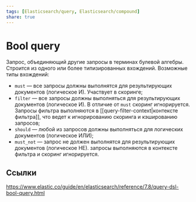 ```yaml
---
tags: [Elasticsearch/query, Elasticsearch/compound]
share: true
---
```

# Bool query
Запрос, объединяющий другие запросы в терминах булевой алгебры. Строится из одного или более типизированных вхождений. Возможные типы вхождений:
- `must` — все запросы должны выполнятся для результирующих документов (логическое И). Участвует в скоринге;
- `filter` — все запросы должны выполняться для результирующих документов (логическое И). В отличие от `must` скоринг игнорируется. Запросы фильтра выполняются в [[query-filter-context|контексте фильтра]], что ведет к игнорированию скоринга и кэшированию запросов;
- `should` — любой из запросов должны выполняться для логических документов (логическое ИЛИ);
- `must_not` — запрос не должен выполнятся для результирующих документов (логическое НЕ). запросы выполняются в контексте фильтра и скоринг игнорируется.
## Ссылки
https://www.elastic.co/guide/en/elasticsearch/reference/7.8/query-dsl-bool-query.html